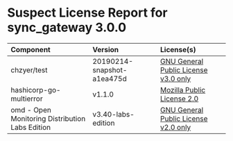 
Suspect License Report for sync_gateway 3.0.0
=============================================

|Component|Version|License(s)|
| :--- | :--- | :--- |
|chzyer/test|20190214-snapshot-a1ea475d|[GNU General Public License v3.0 only](../../license-data/f5135f7b-f17e-473a-839b-3ea12860f761.txt)|
|hashicorp-go-multierror|v1.1.0|[Mozilla Public License 2.0](../../license-data/ce3dd63e-c569-4cea-986a-46bc5efe9896.txt)|
|omd - Open Monitoring Distribution Labs Edition|v3.40-labs-edition|[GNU General Public License v2.0 only](../../license-data/0289ba34-8fe7-41db-82e0-49c28b9c2414.txt)|
